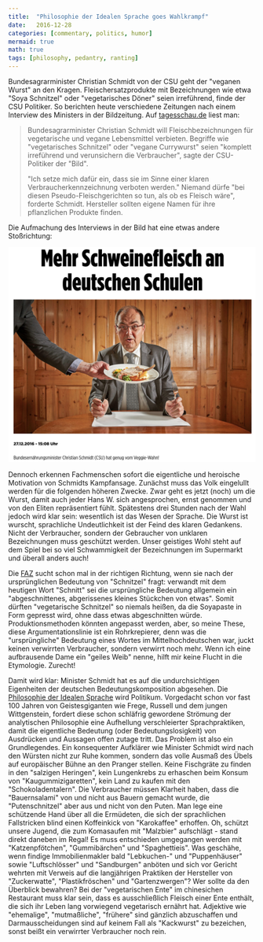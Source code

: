 ```yaml
---
title:  "Philosophie der Idealen Sprache goes Wahlkrampf"		
date:   2016-12-28 
categories: [commentary, politics, humor]
mermaid: true
math: true
tags: [philosophy, pedantry, ranting]
--- 
```


 
Bundesagrarminister Christian Schmidt von der CSU geht der "veganen Wurst" an den Kragen. Fleischersatzprodukte mit Bezeichnungen wie etwa "Soya Schnitzel" oder "vegetarisches Döner" seien irreführend, finde der CSU Politiker. So berichten heute verschiedene Zeitungen nach einem Interview des Ministers in der Bildzeitung. Auf [tagesschau.de](https://www.tagesschau.de/inland/schmidt-schnitzel-101.html) liest man:
 
> Bundesagrarminister Christian Schmidt will Fleischbezeichnungen für vegetarische und vegane Lebensmittel verbieten. Begriffe wie "vegetarisches Schnitzel" oder "vegane Currywurst" seien "komplett irreführend und verunsichern die Verbraucher", sagte der CSU-Politiker der "Bild".
> 
> "Ich setze mich dafür ein, dass sie im Sinne einer klaren Verbraucherkennzeichnung verboten werden." Niemand dürfe "bei diesen Pseudo-Fleischgerichten so tun, als ob es Fleisch wäre", forderte Schmidt. Hersteller sollten eigene Namen für ihre pflanzlichen Produkte finden.
 
Die Aufmachung des Interviews in der Bild hat eine etwas andere Stoßrichtung:
 
![plot of chunk unnamed-chunk-2](/mfpics/Screenshot_Bild_Schmidt.png)
 
Dennoch erkennen Fachmenschen sofort die eigentliche und heroische Motivation von Schmidts Kampfansage. Zunächst muss das Volk eingelullt werden für die folgenden höheren Zwecke. Zwar geht es jetzt (noch) um die Wurst, damit auch jeder Hans W. sich angesprochen, ernst genommen und von den Eliten repräsentiert fühlt. Spätestens drei Stunden nach der Wahl jedoch wird klar sein: wesentlich ist das Wesen der Sprache. Die Wurst ist wurscht, sprachliche Undeutlichkeit ist der Feind des klaren Gedankens. Nicht der Verbraucher, sondern der Gebraucher von unklaren Bezeichnungen muss geschützt werden. Unser geistiges Wohl steht auf dem Spiel bei so viel Schwammigkeit der Bezeichnungen im Supermarkt und überall anders auch!
 
Die [FAZ](http://www.faz.net/aktuell/wirtschaft/nach-schmidt-interview-darf-ein-schnitzel-vegan-heissen-14594929.html) sucht schon mal in der richtigen Richtung, wenn sie nach der ursprünglichen Bedeutung von "Schnitzel" fragt: verwandt mit dem heutigen Wort "Schnitt" sei die ursprüngliche Bedeutung allgemein ein "abgeschnittenes, abgerissenes kleines Stückchen von etwas". Somit dürften "vegetarische Schnitzel" so niemals heißen, da die Soyapaste in Form gepresst wird, ohne dass etwas abgeschnitten würde. Produktionsmethoden könnten angepasst werden, aber, so meine These, diese Argumentationslinie ist ein Rohrkrepierer, denn was die "ursprüngliche" Bedeutung eines Wortes im Mittelhochdeutschen war, juckt keinen verwirrten Verbraucher, sondern verwirrt noch mehr. Wenn ich eine aufbrausende Dame ein "geiles Weib" nenne, hilft mir keine Flucht in die Etymologie. Zurecht!
 
Damit wird klar: Minister Schmidt hat es auf die undurchsichtigen Eigenheiten der deutschen Bedeutungskomposition abgesehen. Die [Philosophie der Idealen Sprache](https://www.britannica.com/topic/ideal-language) wird Politikum. Vorgedacht schon vor fast 100 Jahren von Geistesgiganten wie Frege, Russell und dem jungen Wittgenstein, fordert diese schon schläfrig gewordene Strömung der analytischen Philosophie eine Aufhellung verschleierter Sprachpraktiken, damit die eigentliche Bedeutung (oder Bedeutungslosigkeit) von Ausdrücken und Aussagen offen zutage tritt. Das Problem ist also ein Grundlegendes. Ein konsequenter Aufklärer wie Minister Schmidt wird nach den Würsten nicht zur Ruhe kommen, sondern das volle Ausmaß des Übels auf europäischer Bühne an den Pranger stellen. Keine Fischgräte zu finden in den "salzigen Heringen", kein Lungenkrebs zu erhaschen beim Konsum von "Kaugummizigaretten", kein Land zu kaufen mit den "Schokoladentalern". Die Verbraucher müssen Klarheit haben, dass die "Bauernsalami" von und nicht aus Bauern gemacht wurde, die "Putenschnitzel" aber aus und nicht von den Puten. Man lege eine schützende Hand über all die Ermüdeten, die sich der sprachlichen Fallstricken blind einen Koffeinkick von "Karokaffee" erhoffen. Oh, schützt unsere Jugend, die zum Komasaufen mit "Malzbier" aufschlägt - stand direkt daneben im Regal! Es muss entschieden umgegangen werden mit "Katzenpfötchen", "Gummibärchen" und "Spaghettieis". Was geschähe, wenn findige Immobilienmakler bald "Lebkuchen-" und "Puppenhäuser" sowie "Luftschlösser" und "Sandburgen" anböten und sich vor Gericht wehrten mit Verweis auf die langjährigen Praktiken der Hersteller von "Zuckerwatte", "Plastikfröschen" und "Gartenzwergen"? Wer sollte da den Überblick bewahren? Bei der "vegetarischen Ente" im chinesichen Restaurant muss klar sein, dass es ausschließlich Fleisch einer Ente enthält, die sich ihr Leben lang vorwiegend vegetarisch ernährt hat. Adjektive wie "ehemalige", "mutmaßliche", "frühere" sind gänzlich abzuschaffen und Darmausscheidungen sind auf keinem Fall als "Kackwurst" zu bezeichen, sonst beißt ein verwirrter Verbraucher noch rein.
